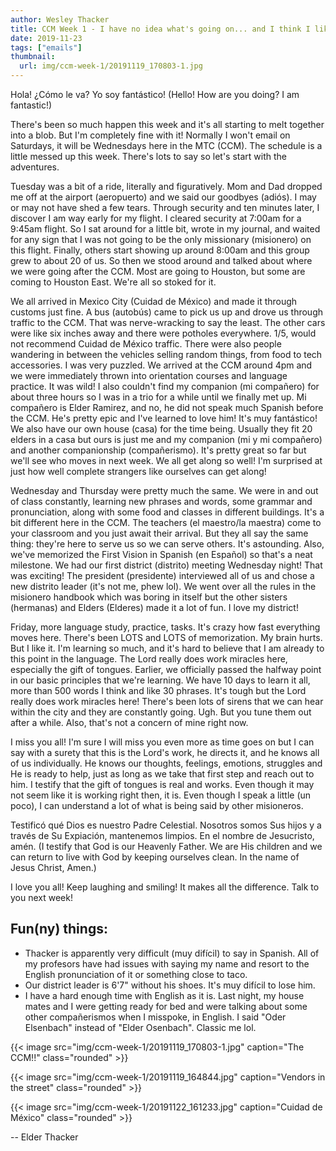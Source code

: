 ```yaml
---
author: Wesley Thacker
title: CCM Week 1 - I have no idea what's going on... and I think I like it
date: 2019-11-23
tags: ["emails"]
thumbnail:
  url: img/ccm-week-1/20191119_170803-1.jpg
---
```


Hola! ¿Cómo le va? Yo soy fantástico! (Hello! How are you doing? I am fantastic!)

There's been so much happen this week and it's all starting to melt together into a blob. But I'm completely fine with it! Normally I won't email on Saturdays, it will be Wednesdays here in the MTC (CCM). The schedule is a little messed up this week. There's lots to say so let's start with the adventures.

Tuesday was a bit of a ride, literally and figuratively. Mom and Dad dropped me off at the airport (aeropuerto) and we said our goodbyes (adiós). I may or may not have shed a few tears. Through security and ten minutes later, I discover I am way early for my flight. I cleared security at 7:00am for a 9:45am flight. So I sat around for a little bit, wrote in my journal, and waited for any sign that I was not going to be the only missionary (misionero) on this flight. Finally, others start showing up around 8:00am and this group grew to about 20 of us. So then we stood around and talked about where we were going after the CCM. Most are going to Houston, but some are coming to Houston East. We're all so stoked for it.

We all arrived in Mexico City (Cuidad de México) and made it through customs just fine. A bus (autobús) came to pick us up and drove us through traffic to the CCM. That was nerve-wracking to say the least. The other cars were like six inches away and there were potholes everywhere. 1/5, would not recommend Cuidad de México traffic. There were also people wandering in between the vehicles selling random things, from food to tech accessories. I was very puzzled. We arrived at the CCM around 4pm and we were immediately thrown into orientation courses and language practice. It was wild! I also couldn't find my companion (mi compañero) for about three hours so I was in a trio for a while until we finally met up. Mi compañero is Elder Ramirez, and no, he did not speak much Spanish before the CCM. He's pretty epic and I've learned to love him! It's muy fantástico! We also have our own house (casa) for the time being. Usually they fit 20 elders in a casa but ours is just me and my companion (mi y mi compañero) and another companionship (compañerismo). It's pretty great so far but we'll see who moves in next week. We all get along so well! I'm surprised at just how well complete strangers like ourselves can get along!

Wednesday and Thursday were pretty much the same. We were in and out of class constantly, learning new phrases and words, some grammar and pronunciation, along with some food and classes in different buildings. It's a bit different here in the CCM. The teachers (el maestro/la maestra) come to your classroom and you just await their arrival. But they all say the same thing: they're here to serve us so we can serve others. It's astounding. Also, we've memorized the First Vision in Spanish (en Español) so that's a neat milestone.
We had our first district (distrito) meeting Wednesday night! That was exciting! The president (presidente) interviewed all of us and chose a new distrito leader (it's not me, phew lol). We went over all the rules in the misionero handbook which was boring in itself but the other sisters (hermanas) and Elders (Elderes) made it a lot of fun. I love my district!

Friday, more language study, practice, tasks. It's crazy how fast everything moves here. There's been LOTS and LOTS of memorization. My brain hurts. But I like it. I'm learning so much, and it's hard to believe that I am already to this point in the language. The Lord really does work miracles here, especially the gift of tongues.
Earlier, we officially passed the halfway point in our basic principles that we're learning. We have 10 days to learn it all, more than 500 words I think and like 30 phrases. It's tough but the Lord really does work miracles here! There's been lots of sirens that we can hear within the city and they are constantly going. Ugh. But you tune them out after a while. Also, that's not a concern of mine right now.

I miss you all! I'm sure I will miss you even more as time goes on but I can say with a surety that this is the Lord's work, he directs it, and he knows all of us individually. He knows our thoughts, feelings, emotions, struggles and He is ready to help, just as long as we take that first step and reach out to him. I testify that the gift of tongues is real and works. Even though it may not seem like it is working right then, it is. Even though I speak a little (un poco), I can understand a lot of what is being said by other misioneros.

Testificó qué Dios es nuestro Padre Celestial. Nosotros somos Sus hijos y a través de Su Expiación, mantenemos limpios. En el nombre de Jesucristo, amén. (I testify that God is our Heavenly Father. We are His children and we can return to live with God by keeping ourselves clean. In the name of Jesus Christ, Amen.)

I love you all! Keep laughing and smiling! It makes all the difference. Talk to you next week!

## Fun(ny) things:
- Thacker is apparently very difficult (muy difícil) to say in Spanish. All of my profesors have had issues with saying my name and resort to the English pronunciation of it or something close to taco.
- Our district leader is 6'7" without his shoes. It's muy difícil to lose him.
- I have a hard enough time with English as it is. Last night, my house mates and I were getting ready for bed and were talking about some other compañerismos when I misspoke, in English. I said "Oder Elsenbach" instead of "Elder Osenbach". Classic me lol.

{{< image src="img/ccm-week-1/20191119_170803-1.jpg" caption="The CCM!!" class="rounded" >}}

{{< image src="img/ccm-week-1/20191119_164844.jpg" caption="Vendors in the street" class="rounded" >}}

{{< image src="img/ccm-week-1/20191122_161233.jpg" caption="Cuidad de México" class="rounded" >}}

--
Elder Thacker